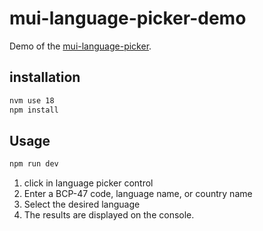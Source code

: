 # mui-language-picker-demo

Demo of the [mui-language-picker](https://www.npmjs.com/package/mui-language-picker).

## installation

```sh
nvm use 18
npm install
```

## Usage

```sh
npm run dev
```

1. click in language picker control
2. Enter a BCP-47 code, language name, or country name
3. Select the desired language
4. The results are displayed on the console.
